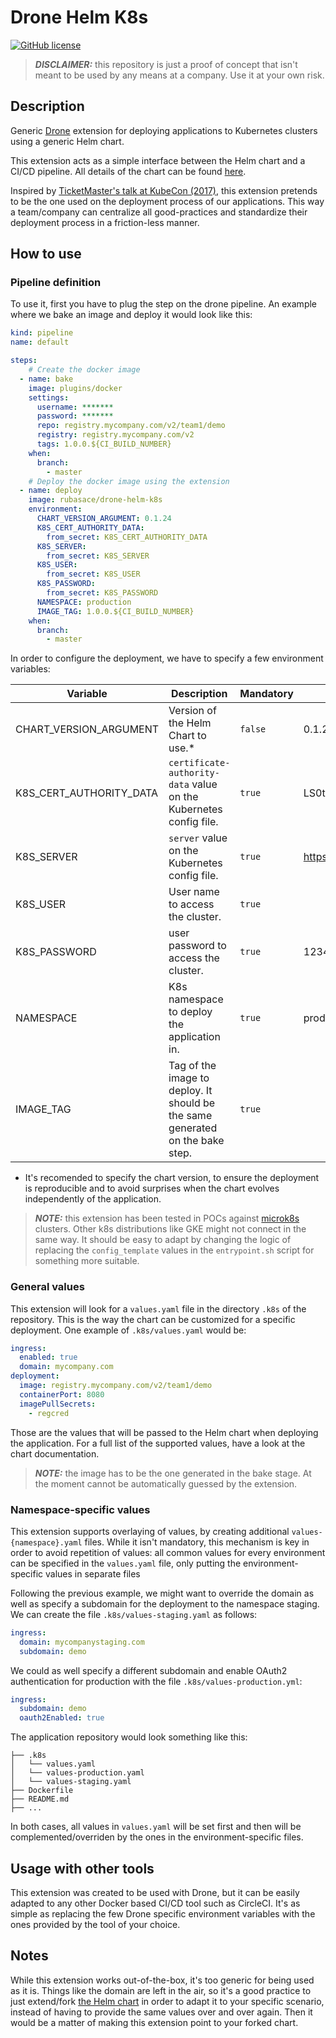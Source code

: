 # Drone Helm K8s

[![GitHub license](https://img.shields.io/github/license/rubasace/drone-helm-k8s.svg)](https://github.com/rubasace/k8s-application-chart/blob/master/LICENSE)

> **_DISCLAIMER:_**  this repository is just a proof of concept that isn't meant to be used by any means at a company. Use it at your own risk.
 
## Description 
Generic [Drone](drone.io) extension for deploying applications to Kubernetes clusters using a generic Helm chart. 

This extension acts as a simple interface between the Helm chart and a CI/CD pipeline. All details of the chart can be found [here](https://github.com/rubasace/k8s-application-chart). 

Inspired by [TicketMaster's talk at KubeCon (2017)](https://www.youtube.com/watch?v=HzJ9ycX1h0c), this extension pretends to be the one used on the deployment process of our applications. This way a team/company can centralize all good-practices and standardize their deployment process in a friction-less manner.
 

## How to use

### Pipeline definition

To use it, first you have to plug the step on the drone pipeline. An example where we bake an image and deploy it would look like this:

```yaml
kind: pipeline
name: default

steps:
    # Create the docker image
  - name: bake
    image: plugins/docker
    settings:
      username: *******
      password: *******
      repo: registry.mycompany.com/v2/team1/demo
      registry: registry.mycompany.com/v2
      tags: 1.0.0.${CI_BUILD_NUMBER}
    when:
      branch:
        - master
    # Deploy the docker image using the extension
  - name: deploy
    image: rubasace/drone-helm-k8s
    environment:
      CHART_VERSION_ARGUMENT: 0.1.24
      K8S_CERT_AUTHORITY_DATA:
        from_secret: K8S_CERT_AUTHORITY_DATA
      K8S_SERVER:
        from_secret: K8S_SERVER
      K8S_USER:
        from_secret: K8S_USER
      K8S_PASSWORD:
        from_secret: K8S_PASSWORD
      NAMESPACE: production
      IMAGE_TAG: 1.0.0.${CI_BUILD_NUMBER}
    when:
      branch:
        - master
``` 

In order to configure the deployment, we have to specify a few environment variables:

|  Variable |  Description | Mandatory | Example Value  | 
|---|---|---|---|
| CHART_VERSION_ARGUMENT  | Version of the Helm Chart to use.*  | `false` |  0.1.24  |
| K8S_CERT_AUTHORITY_DATA  | `certificate-authority-data` value on the Kubernetes config file.   | `true` |  LS0tLS2CRUdPFiBDRVJUSUZJQ0FURSOtLS98URKtC...  |
| K8S_SERVER  | `server` value on the Kubernetes config file.   | `true` |  https://29.29.29.29:16443  |
| K8S_USER  | User name to access the cluster.  | `true` | |  foo  |
| K8S_PASSWORD  | user password to access the cluster.   |`true`  |  1234  |
| NAMESPACE  | K8s namespace to deploy the application in.  |  `true` |  production |
| IMAGE_TAG  | Tag of the image to deploy. It should be the same generated on the bake step. | `true`  |   | 1.0.0.${CI_BUILD_NUMBER}  |

* It's recomended to specify the chart version, to ensure the deployment is reproducible and to avoid surprises when the chart evolves independently of the application.

> **_NOTE:_** this extension has been tested in POCs against [microk8s](https://microk8s.io/) clusters. Other k8s distributions like GKE might not connect in the same way. It should be easy to adapt by changing the logic of replacing the `config_template` values in the `entrypoint.sh` script for something more suitable. 

### General values

This extension will look for a `values.yaml` file in the directory `.k8s` of the repository. This is the way the chart can be customized for a specific deployment. One example of `.k8s/values.yaml` would be:

```yaml
ingress:
  enabled: true
  domain: mycompany.com
deployment:
  image: registry.mycompany.com/v2/team1/demo
  containerPort: 8080
  imagePullSecrets:
    - regcred
```

Those are the values that will be passed to the Helm chart when deploying the application. For a full list of the supported values, have a look at the chart documentation.

> **_NOTE:_** the image has to be the one generated in the bake stage. At the moment cannot be automatically guessed by the extension.

### Namespace-specific values

This extension supports overlaying of values, by creating additional `values-{namespace}.yaml` files. While it isn't mandatory, this mechanism is key in order to avoid repetition of values: all common values for every environment can be specified in the `values.yaml` file, only putting the environment-specific values in separate files

Following the previous example, we might want to override the domain as well as specify a subdomain for the deployment to the namespace staging. We can create the file `.k8s/values-staging.yaml` as follows:

```yaml
ingress:
  domain: mycompanystaging.com
  subdomain: demo
```

We could as well specify a different subdomain and enable OAuth2 authentication for production with the file `.k8s/values-production.yml`:

```yaml
ingress:
  subdomain: demo
  oauth2Enabled: true
```

The application repository would look something like this:

```text
├── .k8s
│   └── values.yaml
│   └── values-production.yaml
│   └── values-staging.yaml
├── Dockerfile
├── README.md
├── ...
```

In both cases, all values in `values.yaml` will be set first and then will be complemented/overriden by the ones in the environment-specific files. 

## Usage with other tools

This extension was created to be used with Drone, but it can be easily adapted to any other Docker based CI/CD tool such as CircleCI. It's as simple as replacing the few Drone specific environment variables with the ones provided by the tool of your choice.

## Notes
While this extension works out-of-the-box, it's too generic for being used as it is. Things like the domain are left in the air, so it's a good practice to just extend/fork [the Helm chart](https://github.com/rubasace/k8s-application-chart) in
order to adapt it to your specific scenario, instead of having to provide the same values over and over again. Then it would be a matter of making this extension point to your forked chart.
 

